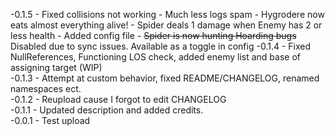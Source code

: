 -0.1.5 	- Fixed collisions not working
	- Much less logs spam
	- Hygrodere now eats almost everything alive!
	- Spider deals 1 damage when Enemy has 2 or less health
	- Added config file
	- ~~Spider is now hunting Hoarding bugs~~ Disabled due to sync issues. Available as a toggle in config
-0.1.4
	- Fixed NullReferences, Functioning LOS check, added enemy list and base of assigning target (WIP) <br>
-0.1.3
	- Attempt at custom behavior, fixed README/CHANGELOG, renamed namespaces ect. <br>
-0.1.2
	- Reupload cause I forgot to edit CHANGELOG <br>
-0.1.1
	- Updated description and added credits.<br>
-0.0.1
	- Test upload <br>